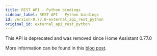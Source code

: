 ```yaml
---
title: REST API - Python bindings
sidebar_label: REST API - Python bindings
id: version-0.77.0-external_api_rest_python
original_id: external_api_rest_python
---
```


This API is deprecated and was removed since Home Assistant 0.77.0

More information can be found in this [blog post](../../../blog/2018/08/13/deprecating-remote-package.html).
